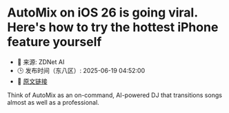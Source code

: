 # AutoMix on iOS 26 is going viral. Here's how to try the hottest iPhone feature yourself
- 📅 来源: ZDNet AI
- 🕒 发布时间（东八区）: 2025-06-19 04:52:00
- 🔗 [原文链接](https://www.zdnet.com/article/automix-on-ios-26-is-going-viral-heres-how-to-try-the-hottest-iphone-feature-yourself/)

Think of AutoMix as an on-command, AI-powered DJ that transitions songs almost as well as a professional.